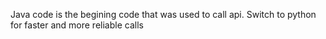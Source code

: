 Java code is the begining code that was used to call api. Switch to python for faster and more reliable calls
